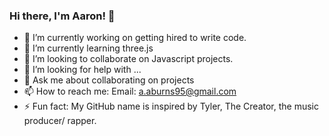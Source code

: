 ### Hi there, I'm Aaron! 👋
- 🔭 I’m currently working on getting hired to write code.
- 🌱 I’m currently learning three.js
- 👯 I’m looking to collaborate on Javascript projects.
- 🤔 I’m looking for help with ...
- 💬 Ask me about collaborating on projects
- 📫 How to reach me: Email: a.aburns95@gmail.com
- ⚡ Fun fact: My GitHub name is inspired by Tyler, The Creator, the music producer/ rapper.

<!--
**Aaron-TheCreator/Aaron-TheCreator** is a ✨ _special_ ✨ repository because its `README.md` (this file) appears on your GitHub profile.

Here are some ideas to get you started:

- 🔭 I’m currently working on ...
- 🌱 I’m currently learning ...
- 👯 I’m looking to collaborate on ...
- 🤔 I’m looking for help with ...
- 💬 Ask me about ...
- 📫 How to reach me: ...
- 😄 Pronouns: ...
- ⚡ Fun fact: ...
-->
